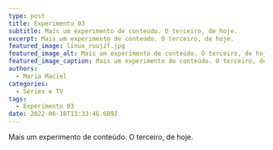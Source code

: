 ```yaml
---
type: post
title: Experimento 03
subtitle: Mais um experimento de conteúdo. O terceiro, de hoje.
excerpt: Mais um experimento de conteúdo. O terceiro, de hoje.
featured_image: linux_ruujzf.jpg
featured_image_alt: Mais um experimento de conteúdo. O terceiro, de hoje.
featured_image_caption: Mais um experimento de conteúdo. O terceiro, de hoje.
authors:
  - Maria Maciel
categories:
  - Séries e TV
tags:
  - Experimento 03
date: 2022-06-18T13:33:46.609Z
---
```

Mais um experimento de conteúdo. O terceiro, de hoje.